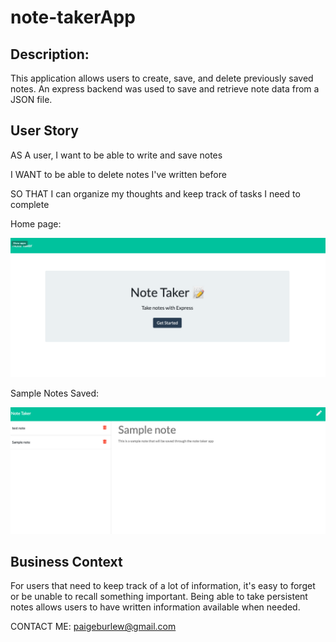 # note-takerApp

## Description:

This application allows users to create, save, and delete previously saved notes.  An express backend was used to save and retrieve note data from a JSON file.

## User Story

AS A user, I want to be able to write and save notes

I WANT to be able to delete notes I've written before

SO THAT I can organize my thoughts and keep track of tasks I need to complete

Home page:

![homepage](pic1.png)

Sample Notes Saved:

![saved notes](pic2.png)

## Business Context

For users that need to keep track of a lot of information, it's easy to forget or be unable to recall something important. Being able to take persistent notes allows users to have written information available when needed.


CONTACT ME: paigeburlew@gmail.com


